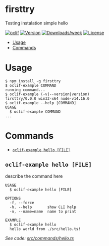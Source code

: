 firsttry
========

Testing instalation simple hello

[![oclif](https://img.shields.io/badge/cli-oclif-brightgreen.svg)](https://oclif.io)
[![Version](https://img.shields.io/npm/v/firsttry.svg)](https://npmjs.org/package/firsttry)
[![Downloads/week](https://img.shields.io/npm/dw/firsttry.svg)](https://npmjs.org/package/firsttry)
[![License](https://img.shields.io/npm/l/firsttry.svg)](https://github.com/Wardner/firsttry/blob/master/package.json)

<!-- toc -->
* [Usage](#usage)
* [Commands](#commands)
<!-- tocstop -->
# Usage
<!-- usage -->
```sh-session
$ npm install -g firsttry
$ oclif-example COMMAND
running command...
$ oclif-example (-v|--version|version)
firsttry/0.0.0 win32-x64 node-v14.16.0
$ oclif-example --help [COMMAND]
USAGE
  $ oclif-example COMMAND
...
```
<!-- usagestop -->
# Commands
<!-- commands -->
* [`oclif-example hello [FILE]`](#oclif-example-hello-file)

## `oclif-example hello [FILE]`

describe the command here

```
USAGE
  $ oclif-example hello [FILE]

OPTIONS
  -f, --force
  -h, --help       show CLI help
  -n, --name=name  name to print

EXAMPLE
  $ oclif-example hello
  hello world from ./src/hello.ts!
```

_See code: [src/commands/hello.ts](https://github.com/Wardner/firsttry/blob/v0.0.0/src/commands/hello.ts)_
<!-- commandsstop -->
